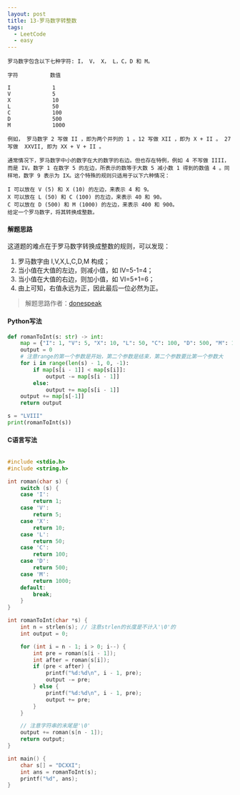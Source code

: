 ```yaml
---
layout: post
title: 13-罗马数字转整数
tags:
  - LeetCode
  - easy
---
```


```plaintext
罗马数字包含以下七种字符: I， V， X， L，C，D 和 M。

字符          数值

I             1
V             5
X             10
L             50
C             100
D             500
M             1000

例如， 罗马数字 2 写做 II ，即为两个并列的 1 。12 写做 XII ，即为 X + II 。 27 写做  XXVII, 即为 XX + V + II 。

通常情况下，罗马数字中小的数字在大的数字的右边。但也存在特例，例如 4 不写做 IIII，而是 IV。数字 1 在数字 5 的左边，所表示的数等于大数 5 减小数 1 得到的数值 4 。同样地，数字 9 表示为 IX。这个特殊的规则只适用于以下六种情况：

I 可以放在 V (5) 和 X (10) 的左边，来表示 4 和 9。
X 可以放在 L (50) 和 C (100) 的左边，来表示 40 和 90。
C 可以放在 D (500) 和 M (1000) 的左边，来表示 400 和 900。
给定一个罗马数字，将其转换成整数。
```
#### 解题思路

这道题的难点在于罗马数字转换成整数的规则，可以发现：
1. 罗马数字由 I,V,X,L,C,D,M 构成；
2. 当小值在大值的左边，则减小值，如 IV=5-1=4；
3. 当小值在大值的右边，则加小值，如 VI=5+1=6；
4. 由上可知，右值永远为正，因此最后一位必然为正。

> 解题思路作者：[donespeak](https://leetcode.cn/problems/roman-to-integer/solution/yong-shi-9993nei-cun-9873jian-dan-jie-fa-by-donesp/)<br/>
#### Python写法

```python
def romanToInt(s: str) -> int:
    map = {"I": 1, "V": 5, "X": 10, "L": 50, "C": 100, "D": 500, "M": 1000}
    output = 0
    # 注意range的第一个参数是开始，第二个参数是结束，第二个参数要比第一个参数大
    for i in range(len(s) - 1, 0, -1):
        if map[s[i - 1]] < map[s[i]]:
            output -= map[s[i - 1]]
        else:
            output += map[s[i - 1]]
    output += map[s[-1]]
    return output

s = "LVIII"
print(romanToInt(s))
```
#### C语言写法

```C
  
#include <stdio.h>
#include <string.h>

int roman(char s) {
    switch (s) {
    case 'I':
        return 1;
    case 'V':
        return 5;
    case 'X':
        return 10;
    case 'L':
        return 50;
    case 'C':
        return 100;
    case 'D':
        return 500;
    case 'M':
        return 1000;
    default:
        break;
    }
}

int romanToInt(char *s) {
    int n = strlen(s); // 注意strlen的长度是不计入'\0'的
    int output = 0;

    for (int i = n - 1; i > 0; i--) {
        int pre = roman(s[i - 1]);
        int after = roman(s[i]);
        if (pre < after) {
            printf("%d:%d\n", i - 1, pre);
            output -= pre;
        } else {
            printf("%d:%d\n", i - 1, pre);
            output += pre;
        }
    }

    // 注意字符串的末尾是'\0'
    output += roman(s[n - 1]);
    return output;
}

int main() {
    char s[] = "DCXXI";
    int ans = romanToInt(s);
    printf("%d", ans);
}
```
